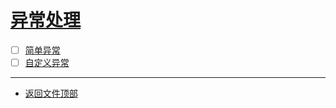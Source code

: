 
# [异常处理](../README.md)

- [ ] [简单异常](src/main/java/com/cpucode/controller/DemoController.java)
- [ ] [自定义异常](src/main/java/com/cpucode/resolver/MyExceptionResolver.java)

-----------------

- [返回文件顶部](../README.md)